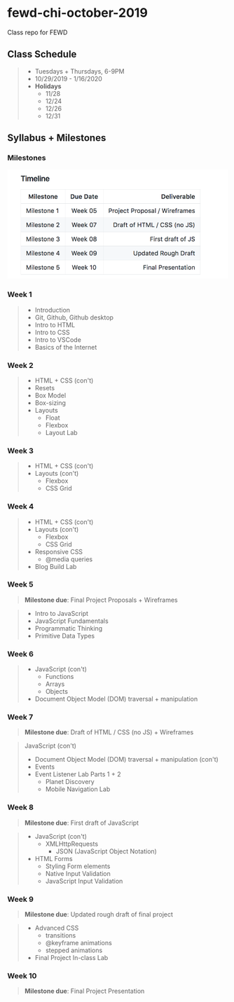 # fewd-chi-october-2019
Class repo for FEWD

## Class Schedule

> - Tuesdays + Thursdays, 6-9PM
> - 10/29/2019 - 1/16/2020
> - **Holidays**
>   - 11/28
>   - 12/24
>   - 12/26
>   - 12/31

## Syllabus + Milestones

### Milestones

![Final Project Milestones](./Final-Project-Milestones.png)

### Week 1

> - Introduction
> - Git, Github, Github desktop
> - Intro to HTML
> - Intro to CSS
> - Intro to VSCode
> - Basics of the Internet

### Week 2
> - HTML + CSS (con't)
> - Resets
> - Box Model
> - Box-sizing
> - Layouts
>   - Float
>   - Flexbox
>   - Layout Lab

### Week 3
> - HTML + CSS (con't)
> - Layouts (con't)
>   - Flexbox
>   - CSS Grid

### Week 4
> - HTML + CSS (con't)
> - Layouts (con't)
>   - Flexbox
>   - CSS Grid
> - Responsive CSS
>   - @media queries
> - Blog Build Lab

### Week 5

> **Milestone due**:
> Final Project Proposals +
> Wireframes

> - Intro to JavaScript
> - JavaScript Fundamentals
> - Programmatic Thinking
> - Primitive Data Types


### Week 6

> - JavaScript (con't)
>   - Functions
>   - Arrays
>   - Objects
> - Document Object Model (DOM) traversal + manipulation

### Week 7

> **Milestone due**:
> Draft of HTML / CSS (no JS) +
> Wireframes

> JavaScript (con't)
>   - Document Object Model (DOM) traversal + manipulation (con't)
>   - Events
>   - Event Listener Lab Parts 1 + 2
>     - Planet Discovery
>     - Mobile Navigation Lab

### Week 8

> **Milestone due**:
> First draft of JavaScript

> - JavaScript (con't)
>   - XMLHttpRequests
>     - JSON (JavaScript Object Notation)
> - HTML Forms
>   - Styling Form elements
>   - Native Input Validation
>   - JavaScript Input Validation

### Week 9

> **Milestone due**:
> Updated rough draft of final project

> - Advanced CSS
>   - transitions
>   - @keyframe animations
>   - stepped animations
> - Final Project In-class Lab

### Week 10
> **Milestone due**:
> Final Project Presentation
